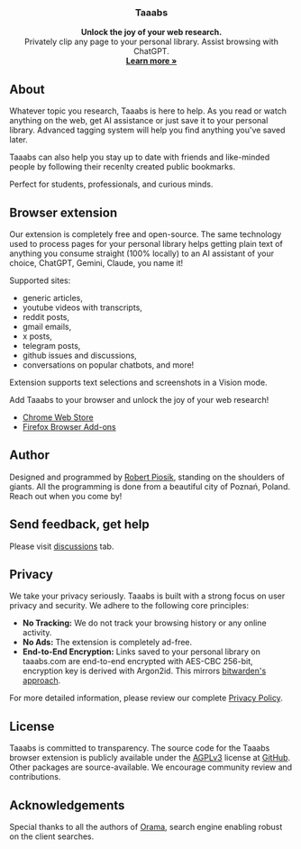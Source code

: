 <h3 align="center">Taaabs</h3>

<p align="center">
    <b>Unlock the joy of your web research.</b>
    <br />
    Privately clip any page to your personal library. Assist browsing with ChatGPT.
    <br />
    <a href="https://taaabs.com"><strong>Learn more »</strong></a>
    <br />
   
</p>

## About

Whatever topic you research, Taaabs is here to help. As you read or watch anything on the web, get AI assistance or just save it to your personal library. Advanced tagging system will help you find anything you've saved later.

Taaabs can also help you stay up to date with friends and like-minded people by following their recenlty created public bookmarks.

Perfect for students, professionals, and curious minds.

## Browser extension

Our extension is completely free and open-source. The same technology used to process pages for your personal library helps getting plain text of anything you consume straight (100% locally) to an AI assistant of your choice, ChatGPT, Gemini, Claude, you name it!

Supported sites:

- generic articles,
- youtube videos with transcripts,
- reddit posts,
- gmail emails,
- x posts,
- telegram posts,
- github issues and discussions,
- conversations on popular chatbots, and more!

Extension supports text selections and screenshots in a Vision mode.

Add Taaabs to your browser and unlock the joy of your web research!
- [Chrome Web Store](https://chromewebstore.google.com/detail/taaabs-zero-knowledge-boo/mfpmbjjgeklnhjmpahigldafhcdoaona)
- [Firefox Browser Add-ons](https://addons.mozilla.org/en-US/firefox/addon/taaabs/)

## Author

Designed and programmed by [Robert Piosik](https://x.com/robertpiosik), standing on the shoulders of giants. All the programming is done from a beautiful city of Poznań, Poland. Reach out when you come by!

## Send feedback, get help

Please visit [discussions](https://github.com/taaabs/taaabs/discussions) tab.

## Privacy

We take your privacy seriously. Taaabs is built with a strong focus on user privacy and security. We adhere to the following core principles:

- **No Tracking:** We do not track your browsing history or any online activity.
- **No Ads:** The extension is completely ad-free.
- **End-to-End Encryption:** Links saved to your personal library on taaabs.com are end-to-end encrypted with AES-CBC 256-bit, encryption key is derived with Argon2id. This mirrors [bitwarden's approach](https://bitwarden.com/help/what-encryption-is-used/).

For more detailed information, please review our complete [Privacy Policy](./packages/web-extension/privacy.md).

## License

Taaabs is committed to transparency. The source code for the Taaabs browser extension is publicly available under the [AGPLv3](https://github.com/taaabs/taaabs/blob/master/packages/web-extension/LICENSE) license at [GitHub](https://github.com/taaabs/taaabs/tree/master/packages/web-extension). Other packages are source-available. We encourage community review and contributions.

## Acknowledgements

Special thanks to all the authors of [Orama](https://github.com/askorama/orama), search engine enabling robust on the client searches.

